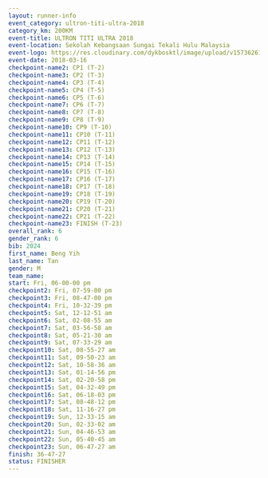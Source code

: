 ```yaml
---
layout: runner-info 
event_category: ultron-titi-ultra-2018 
category_km: 200KM 
event-title: ULTRON TITI ULTRA 2018 
event-location: Sekolah Kebangsaan Sungai Tekali Hulu Malaysia 
event-logo: https://res.cloudinary.com/dykbosktl/image/upload/v1573626154/Logo/titi-ultra-2018_ymeoeo.jpg 
event-date: 2018-03-16 
checkpoint-name2: CP1 (T-2) 
checkpoint-name3: CP2 (T-3) 
checkpoint-name4: CP3 (T-4) 
checkpoint-name5: CP4 (T-5) 
checkpoint-name6: CP5 (T-6) 
checkpoint-name7: CP6 (T-7) 
checkpoint-name8: CP7 (T-8) 
checkpoint-name9: CP8 (T-9) 
checkpoint-name10: CP9 (T-10) 
checkpoint-name11: CP10 (T-11) 
checkpoint-name12: CP11 (T-12) 
checkpoint-name13: CP12 (T-13) 
checkpoint-name14: CP13 (T-14) 
checkpoint-name15: CP14 (T-15) 
checkpoint-name16: CP15 (T-16) 
checkpoint-name17: CP16 (T-17) 
checkpoint-name18: CP17 (T-18) 
checkpoint-name19: CP18 (T-19) 
checkpoint-name20: CP19 (T-20) 
checkpoint-name21: CP20 (T-21) 
checkpoint-name22: CP21 (T-22) 
checkpoint-name23: FINISH (T-23) 
overall_rank: 6
gender_rank: 6
bib: 2024
first_name: Beng Yih
last_name: Tan
gender: M
team_name: 
start: Fri, 06-00-00 pm
checkpoint2: Fri, 07-59-00 pm
checkpoint3: Fri, 08-47-00 pm
checkpoint4: Fri, 10-32-39 pm
checkpoint5: Sat, 12-12-51 am
checkpoint6: Sat, 02-08-55 am
checkpoint7: Sat, 03-56-58 am
checkpoint8: Sat, 05-21-30 am
checkpoint9: Sat, 07-33-29 am
checkpoint10: Sat, 08-55-27 am
checkpoint11: Sat, 09-50-23 am
checkpoint12: Sat, 10-58-36 am
checkpoint13: Sat, 01-14-56 pm
checkpoint14: Sat, 02-20-58 pm
checkpoint15: Sat, 04-32-49 pm
checkpoint16: Sat, 06-18-03 pm
checkpoint17: Sat, 08-48-12 pm
checkpoint18: Sat, 11-16-27 pm
checkpoint19: Sun, 12-33-15 am
checkpoint20: Sun, 02-33-02 am
checkpoint21: Sun, 04-46-53 am
checkpoint22: Sun, 05-40-45 am
checkpoint23: Sun, 06-47-27 am
finish: 36-47-27
status: FINISHER
---
```

